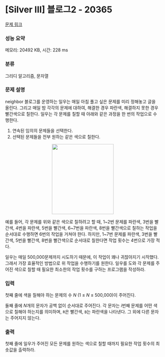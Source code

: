# [Silver III] 블로그2 - 20365 

[문제 링크](https://www.acmicpc.net/problem/20365) 

### 성능 요약

메모리: 20492 KB, 시간: 228 ms

### 분류

그리디 알고리즘, 문자열

### 문제 설명

<p>neighbor 블로그를 운영하는 일우는 매일 아침 풀고 싶은 문제를 미리 정해놓고 글을 올린다. 그리고 매일 밤 각각의 문제에 대하여, 해결한 경우 파란색, 해결하지 못한 경우 빨간색으로 칠한다. 일우는 각 문제를 칠할 때 아래와 같은 과정을 한 번의 작업으로 수행한다.</p>

<ol>
	<li>연속된 임의의 문제들을 선택한다.</li>
	<li>선택된 문제들을 전부 원하는 같은 색으로 칠한다.</li>
</ol>

<p style="text-align: center;"><img alt="" src="https://upload.acmicpc.net/72fda166-5e2c-42b4-a9c1-e52993a5c45e/-/preview/" style="height: 227px; width: 200px;"></p>

<section id="description">
<p>예를 들어, 각 문제를 위와 같은 색으로 칠하려고 할 때, 1~2번 문제를 파란색, 3번을 빨간색, 4번을 파란색, 5번을 빨간색, 6~7번을 파란색, 8번을 빨간색으로 칠하는 작업을 순서대로 수행하면 6번의 작업을 거쳐야 한다. 하지만, 1~7번 문제를 파란색, 3번을 빨간색, 5번을 빨간색, 8번을 빨간색으로 순서대로 칠한다면 작업 횟수는 4번으로 가장 적다.</p>

<p>일우는 매일 500,000문제까지 시도하기 때문에, 이 작업이 꽤나 귀찮아지기 시작했다. 그래서 가장 효율적인 방법으로 위 작업을 수행하기를 원한다. 일우를 도와 각 문제를 주어진 색으로 칠할 때 필요한 최소한의 작업 횟수를 구하는 프로그램을 작성하라.</p>
</section>

### 입력 

 <p>첫째 줄에 색을 칠해야 하는 문제의 수 <em>N </em>(1 ≤ <em>N</em> ≤ 500,000)이 주어진다.</p>

<p>둘째 줄에 <em>N</em>개의 문자가 공백 없이 순서대로 주어진다. 각 문자는 <em>i</em>번째 문제를 어떤 색으로 칠해야 하는지를 의미하며, <code>R</code>은 빨간색, <code>B</code>는 파란색을 나타낸다. 그 외에 다른 문자는 주어지지 않는다.</p>

### 출력 

 <section id="output">
<p>첫째 줄에 일우가 주어진 모든 문제를 원하는 색으로 칠할 때까지 필요한 작업 횟수의 최솟값을 출력하라.</p>
</section>

